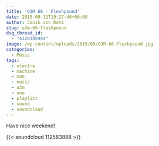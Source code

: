 ```yaml
---
title: 'O3M 66 - Fleshpound'
date: 2015-09-11T19:27:46+00:00
author: Janik von Rotz
slug: o3m-66-fleshpound
dsq_thread_id:
  - "4120385944"
image: /wp-content/uploads/2015/09/O3M-66-Fleshpound.jpg
categories:
  - Music
tags:
  - electro
  - machine
  - man
  - music
  - o3m
  - one
  - playlist
  - sound
  - soundcloud
---
```

Have nice weekend!

{{< soundcloud 112583888 >}}
